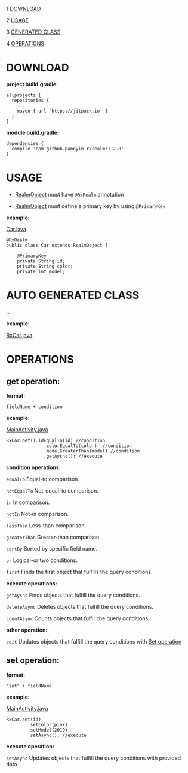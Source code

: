 1 [DOWNLOAD](https://github.com/pandyin/rxrealm#download)

2 [USAGE](https://github.com/pandyin/rxrealm#usage)

3 [GENERATED CLASS](https://github.com/pandyin/rxrealm#generated-class)

4 [OPERATIONS](https://github.com/pandyin/rxrealm#operations)



DOWNLOAD
========

<b>project build.gradle:</b>
```
allprojects {
  repositories {
    ...
    maven { url 'https://jitpack.io' }
  }
}
```

<b>module build.gradle:</b>
```
dependencies {
  compile 'com.github.pandyin:rxrealm:1.2.0'
}
```



USAGE
========

- [RealmObject](https://realm.io/docs/java/4.3.3/api/io/realm/RealmObject.html) must have ```@RxRealm``` annotation

- [RealmObject](https://realm.io/docs/java/4.3.3/api/io/realm/RealmObject.html) must define a primary key by using ```@PrimaryKey```

<b>example:</b>

[Car.java](https://github.com/pandyin/rxrealm/blob/master/example/src/main/java/com/intathep/android/rxrealm/model/Car.java)

```
@RxRealm
public class Car extends RealmObject {

    @PrimaryKey
    private String id;
    private String color;
    private int model;
```



AUTO GENERATED CLASS
========

...

<b>example:</b>

[RxCar.java](https://github.com/pandyin/rxrealm/blob/master/example/build/generated/source/apt/debug/com/intathep/rxrealm/realm/RxCar.java)



OPERATIONS
========

get operation:
--------

<b>format:</b>

```fieldName + condition```

<b>example:</b>

[MainActivity.java](https://github.com/pandyin/rxrealm/blob/master/example/src/main/java/com/intathep/android/rxrealm/MainActivity.java)

```
RxCar.get().idEqualTo(id) //condition
              .colorEqualTo(color)  //condition
              .modelGreaterThan(model) //condition
              .getAysnc(); //execute
```

<b>condition operations:</b>

```equalTo``` Equal-to comparison.

```notEqualTo``` Not-equal-to comparison.

```in``` In comparison.

```notIn``` Not-in comparison.

```lessThan``` Less-than comparison.

```greaterThan``` Greater-than comparison.

```sortBy``` Sorted by specific field name.

```or``` Logical-or two conditions.

```first``` Finds the first object that fulfills the query conditions.

<b>execute operations:</b>

```getAysnc``` Finds objects that fulfill the query conditions.

```deleteAsync``` Deletes objects that fulfill the query conditions.

```countAsync``` Counts objects that fulfill the query conditions.

<b>other operation:</b>

```edit```  Updates objects that fulfill the query conditions with [Set operation](https://github.com/pandyin/rxrealm/#set-operation)

set operation:
--------

<b>format:</b>

```"set" + fieldName```

<b>example:</b>

[MainActivity.java](https://github.com/pandyin/rxrealm/blob/master/example/src/main/java/com/intathep/android/rxrealm/MainActivity.java)

```
RxCar.set(id)
        .setColor(pink)
        .setModel(2019)
        .setAsync(); //execute
```

<b>execute operation:</b>

```setAsync``` Updates objects that fulfill the query conditions with provided data.
